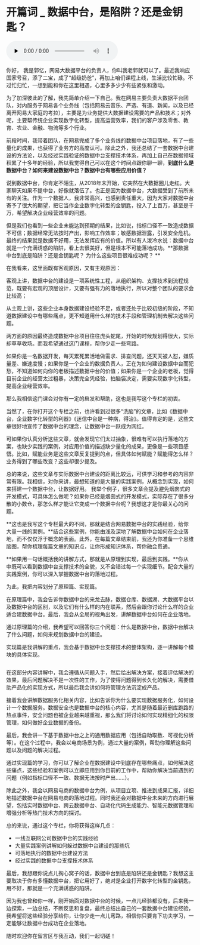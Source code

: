 # 开篇词  _ 数据中台，是陷阱？还是金钥匙？

<audio id="audio" title="开篇词  | 数据中台，是陷阱？还是金钥匙？" controls="" preload="none"><source id="mp3" src="https://static001.geekbang.org/resource/audio/47/f8/47be0d64fa1a19e7a5806524ff64f5f8.mp3"></audio>

你好， 我是郭忆，网易大数据平台的负责人，你叫我老郭就可以了。最近我响应国家号召，添了二宝，成了“超级奶爸”，再加上咱们课程上线，生活比较忙碌。不过忙归忙，一想到能和你在这里相遇，心里多多少少有些紧张和激动。

为了加深彼此的了解，我先简单介绍一下自己。我在网易主要负责大数据平台团队，对内服务于网易各个业务线（包括网易云音乐、严选、有道、新闻，以及已经离开网易大家庭的考拉），主要是为业务提供大数据建设需要的产品和技术；对外呢，主要帮传统企业实现数字化转型，提高运营效率，我们的客户涉及零售、教育、农业、金融、物流等多个行业。

前段时间，我带着团队，在网易完成了多个业务线的数据中台项目落地，有了一些量化的成果，也获得了业务方的高度认可。除此之外，我还总结了一套数据中台建设的方法论，以及经过实践验证的数据中台支撑技术体系，再加上自己在数据领域积累了十多年的经验，所以我觉得自己可以在这个时间点跟你聊一聊，**到底什么是数据中台？如何来建设数据中台？数据中台有哪些应用价值？**

说到数据中台，你肯定不陌生，从2018年末开始，它突然在大数据圈儿走红。大家聊天如果不提中台，好像就落伍了。也正是因为数据中台，大数据受到了前所未有的关注。作为一个数据人，我非常高兴，也感到责任重大，因为大家对数据中台寄予了很大的期望，把它当作企业数字化转型的金钥匙，投入了上百万，甚至是千万，希望解决企业经营效率的问题。

但是我们也看到一些企业未能达到预期的结果，比如说，指标口径不一致造成数据不可信；数据经常无法按时产出，影响工作效率；敏感数据泄露，引发安全危机。最终的结果就是数据不好用，无法发挥应有的价值。所以有人泼冷水说：数据中台就是一个充满诱惑的陷阱，看上去很美好，但是根本不可能落地成功。**那数据中台到底是陷阱？还是金钥匙呢？ 为什么这些项目很难成功呢？ **

在我看来，这里面既有客观原因，又有主观原因：


客观上讲，数据中台的建设是一项系统性工程，从组织架构、支撑技术到流程规范，既要有宏观的顶层设计，又要有强有力的落地执行，所以对整个团队的要求会比较高；


从主观上讲，这些企业本身数据建设经验不足，或者还处于比较初级的阶段，不知道数据建设中有哪些痛点，更不知道用什么样的技术手段和管理机制去解决这些问题。


两方面的原因最终造成数据中台项目往往虎头蛇尾，开始的时候规划得很大，实际却草草收场。而我希望通过这门课程，帮你少走一些弯路。

如果你是一名数据开发，每天累死累活地做需求、排查问题，还天天被人怼，嫌质量差、嫌速度慢；如果你是一个企业的数据负责人，正在为如何建设数据中台而犯愁，不知道如何向你的老板描述数据中台的价值；如果你是一个企业的老板，觉得目前企业的经营太过粗暴，决策完全凭经验，拍脑袋决定，需要实现数字化转型，提高企业经营效率。

那么我相信这门课会对你有一定的启发和帮助，这也是我写这个专栏的初衷。

当然了，在你打开这个专栏之前，也许看到过很多“洗脑”的文章，比如《数据中台，企业数字化转型的利器》《迷信中台是一种病，得治》。值得肯定的是，这些文章很好地宣传了数据中台的理念，让数据中台一跃成为网红。

可如果你认真分析这些文章，就会发现它们太过抽象，很难有可以执行落地的方案，也缺少实践的案例，对应用价值的描述缺少量化的成果，更像是一些项目感悟。比如，赋能业务是这些文章反复提到的点，但具体如何赋能？赋能得怎么样？业务得到了哪些改变？这些却很少提及。

总的来说，这些文章与实际数据中台建设的距离比较远，可供学习和参考的内容非常有限。我相信，对你来讲，最想知道的是大量的实践案例，从概念到实现，如何来搭建一个数据中台，让数据好用。 我举个例子，很多文章会提及避免烟囱式的开发模式，可具体怎么做呢？如果你已经是烟囱式的开发模式，实际存在了很多分散的小数仓，那怎么样才能让它变成一个数据中台呢？我想这才是你最关心的问题。

**这也是我写这个专栏最大的不同，那就是结合网易数据中台的实践经验，给你大量一线的案例。**结合这些案例，你能由浅及深地了解数据中台如何在企业落地，而不仅仅浮于概念的表面。此外，在每篇文章结束前，我还为你准备一个思维脑图，帮你梳理每篇文章的知识点，让你形成知识体系，帮你融会贯通。

**如果用一句话概括我的讲解方式，那就是从原理到实现，最后到实践。**你从中既可以看到数据中台支撑技术的全貌，又不会错过每一个实现细节。配合大量的实践案例，你可以深入掌握数据中台的落地过程。

为此，我把内容划分了原理篇、实现篇。

在原理篇中，我会告诉你数据中台的来龙去脉，数据仓库、数据湖、大数据平台以及数据中台的区别，以及它们有什么样的内在联系，然后会跟你讨论什么样的企业适合建数据中台。最后，我会从全局的视角出发，讲解数据中台如何在企业落地。

通过原理篇的介绍，我希望可以回答你三个问题：什么是数据中台，数据中台解决了什么问题，如何来规划数据中台的建设。

实现篇是我讲解的重点，我会基于数据中台支撑技术的整体架构，逐一讲解每个模块的具体实现。

<img src="https://static001.geekbang.org/resource/image/97/d9/9744956fd9527f9b50e90f214d67f8d9.jpg" alt="">

在这部分内容讲解中，我会遵循从问题入手，然后给出解决方案，接着评估解决的效果，最后问题解决不是一次性的工作，为了使得问题得到长久化的解决，需要借助产品化的实现方式，所以最后我会讲如何将管理方法沉淀成产品。

接着我会讲解数据服务化相关内容，比如告诉你为什么要实现数据服务化，如何设计一个数据服务。数据安全也是数据中台的核心内容，尤其是随着最近删库跑路的热点事件，安全问题也被企业越来越重视，那么我们将讨论如何实现精细化的权限管理，如何做好企业数据的备份。

最后，我会讲一下基于数据中台之上的通用数据应用（包括自助取数、可视化分析等）。在这个过程中，我会以电商场景为例，通过大量的案例，帮助你理解这些问题以及问题的解决过程。

通过实现篇的学习，你可以了解企业在数据建设中到底存在哪些痛点，如何解决这些痛点，这些经验和案例可以立即应用到你目前的工作中，帮助你解决当前遇到的问题（例如指标口径不一致、数据无法按时产出……）。

除此之外，我会以网易电商的数据中台为例，从项目立项、推进到成果汇报，详细地描述数据中台在网易电商的落地过程。同时我还会对数据中台未来的方向进行展望，包括实时数据中台、跨云数据中台、自动化代码生成能力、智能元数据管理和增强分析等热门技术方向的探讨。

总的来说，通过这个专栏，你将获得这样几点：

- 一线互联网公司数据中台的实践经验
- 大量实践案例讲解如何躲过数据中台建设的那些坑
- 可落地执行的数据中台建设方法
- 经过实践的数据中台支撑技术体系

最后，我想跟你说点儿掏心窝子的话，数据中台到底是陷阱还是金钥匙？我想这主要取决于你有多懂数据中台，把它用好了，绝对是企业打开数字化转型的金钥匙，用不好，那就是一个充满诱惑的陷阱。

因为我也曾和你一样，刚开始面对数据中台的时候，一点儿经验都没有，后来我一边探索，一边总结，不断反思和复盘，最终总结出自己的一套数据中台建设经验，我希望将这些经验分享给你，让你少走一点儿弯路，相信你只要肯下功夫学习，一定能够让数据中台成功在企业落地。

随时欢迎你在留言区与我互动，我们一起切磋！
